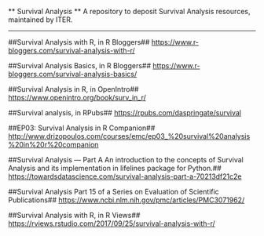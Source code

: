 ** Survival Analysis **
A repository to deposit Survival Analysis resources, maintained by ITER.

<hr>

##Survival Analysis with R, in R Bloggers##
https://www.r-bloggers.com/survival-analysis-with-r/

##Survival Analysis Basics, in R Bloggers##
https://www.r-bloggers.com/survival-analysis-basics/

##Survival Analysis in R, in OpenIntro##
https://www.openintro.org/book/surv_in_r/

##Survival analysis, in RPubs##
https://rpubs.com/daspringate/survival

##EP03: Survival Analysis in R Companion##
http://www.drizopoulos.com/courses/emc/ep03_%20survival%20analysis%20in%20r%20companion

##Survival Analysis — Part A
An introduction to the concepts of Survival Analysis and its implementation in lifelines package for Python.##
https://towardsdatascience.com/survival-analysis-part-a-70213df21c2e

##Survival Analysis
Part 15 of a Series on Evaluation of Scientific Publications##
https://www.ncbi.nlm.nih.gov/pmc/articles/PMC3071962/

##Survival Analysis with R, in R Views##
https://rviews.rstudio.com/2017/09/25/survival-analysis-with-r/



